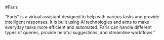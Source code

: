 #Faris

"Faris" is a virtual assistant designed to help with various tasks and provide intelligent responses. 
It is built using AI technologies and aims to make everyday tasks more efficient and automated. 
Faris can handle different types of queries, provide helpful suggestions, and streamline workflows."
